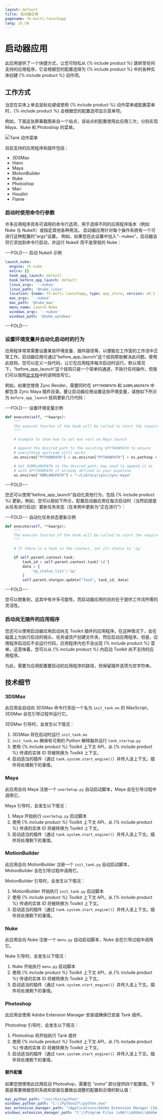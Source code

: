 ```yaml
---
layout: default
title: 启动器应用
pagename: tk-multi-launchapp
lang: zh_CN
---
```


# 启动器应用

此应用提供了一个快捷方式，让您可轻松从 {% include product %} 跳转至任何支持的应用程序。它会根据您的配置选择为 {% include product %} 中的各种实体创建 {% include product %} 动作项。

## 工作方式

当您在实体上单击鼠标右键或使用 {% include product %} 动作菜单或配置菜单时，{% include product %} 会根据您的配置选项显示菜单项。

例如，下面这张屏幕截图来自一个站点，该站点的配置使用此应用三次，分别实现 Maya、Nuke 和 Photoshop 的菜单。

![Tank 动作菜单](../images/apps/multi-launchapp-tank_actions_menu.png)

目前支持的应用程序和插件包括：

* 3DSMax
* Hiero
* Maya
* MotionBuilder
* Nuke
* Photoshop
* Mari
* Houdini
* Flame

### 启动时使用命令行参数

许多应用程序具有可调用的命令行选项，用于选择不同的应用程序版本（例如 Nuke 与 NukeX）或指定其他各种用法。  启动器应用针对每个操作系统有一个可进行这种配置的“args”设置。  例如，如果您在此设置中加入“--nukex”，启动器会将它添加到命令行启动，并运行 NukeX 而不是常规的 Nuke：

---FOLD---
启动 NukeX 示例

```yaml
launch_nuke:
  engine: tk-nuke
  extra: {}
  hook_app_launch: default
  hook_before_app_launch: default
  linux_args: '--nukex'
  linux_path: '@nuke_linux'
  location: {name: tk-multi-launchapp, type: app_store, version: v0.2.15}
  mac_args: '--nukex'
  mac_path: '@nuke_mac'
  menu_name: Launch Nuke
  windows_args: '--nukex'
  windows_path: '@nuke_windows'
```
---FOLD---

### 设置环境变量并自动化启动时的行为

应用程序常常需要设置某些环境变量、插件路径等，以便能在工作室的工作流中正常工作。启动器应用可通过“before_app_launch”这个挂钩帮助解决此问题。使用此挂钩，您可以定义一段代码，让它在应用程序每次启动时运行。默认情况下，“before_app_launch”这个挂钩只是一个简单的通道，不执行任何操作，但我们可以按照<a href='https://developer.shotgridsoftware.com/425b1da4/#hooks'>此文档</a>中的说明改写它。

例如，如果您使用 Zync Render，需要同时在 `$PYTHONPATH` 和 `$XBMLANGPATH` 中都包含 Zync Maya 插件目录。要让启动器应用设置这些环境变量，请按如下所示为 `before_app_launch` 挂钩更新几行代码：

---FOLD---
设置环境变量示例

```python
def execute(self, **kwargs):
    """
    The execute functon of the hook will be called to start the required application        
    """

    # Example to show how to set env vars on Maya launch

    # Append the desired path to the existing $PYTHONPATH to ensure
    # everything upstream still works
    os.environ["PYTHONPATH"] = os.environ["PYTHONPATH"] + os.pathsep + "~/Library/zync/zync-maya"

    # Set $XBMLANGPATH to the desired path, may need to append it as
    # with $PYTHONPATH if already defined in your pipeline
    os.environ["XBMLANGPATH"] = "~/Library/zync/zync-maya"
```
---FOLD---

您还可以使用“before_app_launch”自动化其他行为，包括 {% include product %} 更新。例如，您可以按如下所示，配置启动器应用在每次启动时（当然前提是从任务进行启动）更新任务状态（在本例中更新为“正在进行”）：

---FOLD---
自动化任务状态更新示例

```python
def execute(self, **kwargs):
    """
    The execute functon of the hook will be called to start the required application        
    """

    # If there is a Task in the context, set its status to 'ip'

    if self.parent.context.task:
        task_id = self.parent.context.task['id']
        data = {
            'sg_status_list':'ip'
        }
        self.parent.shotgun.update("Task", task_id, data)
```
---FOLD---

您可以想象到，这其中有许多可能性，而启动器应用的目的在于提供工作流所需的灵活性。

### 启动尚无插件的应用程序

您还可以使用启动器应用启动尚无 Toolkit 插件的应用程序。在这种情况下，会在磁盘上为执行启动的镜头、任务或资产创建文件夹，然后启动应用程序。但是，应用程序启动后不会运行代码，应用程序内也不会出现 {% include product %} 菜单。这意味着，您可以从 {% include product %} 内启动 Toolkit 尚不支持的应用程序。

为此，需要为应用配置要启动的应用程序的路径，但保留插件选项为空字符串。

## 技术细节

### 3DSMax

此应用会自动向 3DSMax 命令行添加一个名为 `init_tank.ms` 的 MaxScript，3DSMax 会在引导过程中运行它。

3DSMax 引导时，会发生以下情况：

1. 3DSMax 将在启动时运行 `init_tank.ms`
1. `init_tank.ms` 确保有可用的 Python 解释器并运行 `tank_startup.py`
1. 使用 {% include product %} Toolkit 上下文 API，从 {% include product %} 传递的实体 ID 将被转换为 Toolkit 上下文。
1. 启动适当的插件（通过 `tank.system.start_engine()`）并传入该上下文。插件将处理剩下的事情。

### Maya

此应用会向 Maya 注册一个 `userSetup.py` 自动启动脚本，Maya 会在引导过程中调用它。

Maya 引导时，会发生以下情况：

1. Maya 开始执行 `userSetup.py` 启动脚本
1. 使用 {% include product %} Toolkit 上下文 API，从 {% include product %} 传递的实体 ID 将被转换为 Toolkit 上下文。
1. 启动适当的插件（通过 `tank.system.start_engine()`）并传入该上下文。插件将处理剩下的事情。

### MotionBuilder

此应用会向 MotionBuilder 注册一个 `init_tank.py` 自动启动脚本，MotionBuilder 会在引导过程中调用它。

MotionBuilder 引导时，会发生以下情况：

1. MotionBuilder 开始执行 `init_tank.py` 启动脚本
1. 使用 {% include product %} Toolkit 上下文 API，从 {% include product %} 传递的实体 ID 将被转换为 Toolkit 上下文。
1. 启动适当的插件（通过 `tank.system.start_engine()`）并传入该上下文。插件将处理剩下的事情。

### Nuke

此应用会向 Nuke 注册一个 `menu.py` 自动启动脚本，Nuke 会在引导过程中调用它。

Nuke 引导时，会发生以下情况：

1. Nuke 开始执行 `menu.py` 启动脚本
1. 使用 {% include product %} Toolkit 上下文 API，从 {% include product %} 传递的实体 ID 将被转换为 Toolkit 上下文。
1. 启动适当的插件（通过 `tank.system.start_engine()`）并传入该上下文。插件将处理剩下的事情。

### Photoshop

此应用会使用 Adobe Extension Manager 安装或确保已安装 Tank 插件。

Photoshop 引导时，会发生以下情况：

1. Photoshop 将开始执行 Tank 插件
1. 使用 {% include product %} Toolkit 上下文 API，从 {% include product %} 传递的实体 ID 将被转换为 Toolkit 上下文。
1. 启动适当的插件（通过 `tank.system.start_engine()`）并传入该上下文。插件将处理剩下的事情。

#### 额外配置

如果您想使用此应用启动 Photoshop，需要在 _“extra”_ 部分提供四个配置值。下面是需要根据您的系统和安装位置做出调整的配置和合理的默认值：

```yaml
mac_python_path: "/usr/bin/python"
windows_python_path: "C:\\Python27\\python.exe"
mac_extension_manager_path: "/Applications/Adobe Extension Manager CS6/Adobe Extension Manager CS6.app"
windows_extension_manager_path: "C:\\Program Files (x86)\\Adobe\\Adobe Extension Manager CS6\\XManCommand.exe"
```
